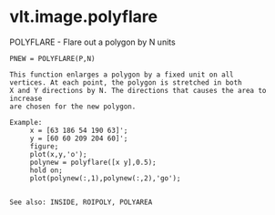 # vlt.image.polyflare

  POLYFLARE - Flare out a polygon by N units
 
    PNEW = POLYFLARE(P,N)
 
    This function enlarges a polygon by a fixed unit on all
    vertices. At each point, the polygon is stretched in both
    X and Y directions by N. The directions that causes the area to increase
    are chosen for the new polygon.
 
    Example:
         x = [63 186 54 190 63]';
         y = [60 60 209 204 60]';
         figure;
         plot(x,y,'o');
         polynew = polyflare([x y],0.5);
         hold on;
         plot(polynew(:,1),polynew(:,2),'go'); 
 
 
    See also: INSIDE, ROIPOLY, POLYAREA
